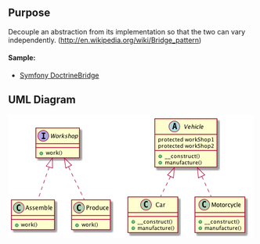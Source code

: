 ## Purpose

Decouple an abstraction from its implementation so that the two can vary
independently. (http://en.wikipedia.org/wiki/Bridge_pattern)

#### Sample:

* [Symfony DoctrineBridge](https://github.com/symfony/DoctrineBridge)

## UML Diagram

![Alt Bridge UML Diagram](uml.png)
